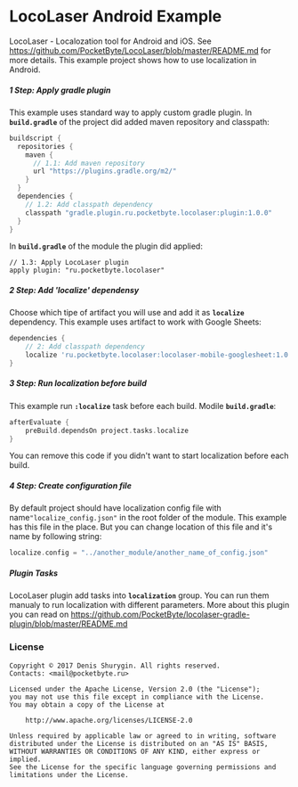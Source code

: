 # LocoLaser Android Example
LocoLaser - Localozation tool for Android and iOS. See https://github.com/PocketByte/LocoLaser/blob/master/README.md for more details.
This example project shows how to use localization in Android.

##### 1 Step: Apply gradle plugin
This example uses standard way to apply custom gradle plugin.
In **`build.gradle`** of the project did added maven repository and classpath:
```gradle
buildscript {
  repositories {
    maven {
      // 1.1: Add maven repository
      url "https://plugins.gradle.org/m2/"
    }
  }
  dependencies {
    // 1.2: Add classpath dependency
    classpath "gradle.plugin.ru.pocketbyte.locolaser:plugin:1.0.0"
  }
}
```
In **`build.gradle`** of the module the plugin did applied:
```
// 1.3: Apply LocoLaser plugin
apply plugin: "ru.pocketbyte.locolaser"
```

##### 2 Step: Add 'localize' dependensy
Choose which tipe of artifact you will use and add it as **`localize`** dependency. This example uses artifact to work with Google Sheets:
```gradle
dependencies {
    // 2: Add classpath dependency
    localize 'ru.pocketbyte.locolaser:locolaser-mobile-googlesheet:1.0.+'
}
```
##### 3 Step: Run localization before build
This example run **`:localize`** task before each build.
Modile **`build.gradle`**:
```gradle
afterEvaluate {
    preBuild.dependsOn project.tasks.localize
}
```
You can remove this code if you didn't want to start localization before each build.
##### 4 Step: Create configuration file
By default project should have localization config file with name`"localize_config.json"` in the root folder of the module.
This example has this file in the place. But you can change location of this file and it's name by following string:
```gradle
localize.config = "../another_module/another_name_of_config.json"
```
##### Plugin Tasks
LocoLaser plugin add tasks into **`localization`** group. You can run them manualy to run localization with different parameters.
More about this plugin you can read on https://github.com/PocketByte/locolaser-gradle-plugin/blob/master/README.md
### License
```
Copyright © 2017 Denis Shurygin. All rights reserved.
Contacts: <mail@pocketbyte.ru>

Licensed under the Apache License, Version 2.0 (the "License");
you may not use this file except in compliance with the License.
You may obtain a copy of the License at

    http://www.apache.org/licenses/LICENSE-2.0

Unless required by applicable law or agreed to in writing, software
distributed under the License is distributed on an "AS IS" BASIS,
WITHOUT WARRANTIES OR CONDITIONS OF ANY KIND, either express or implied.
See the License for the specific language governing permissions and
limitations under the License.
```